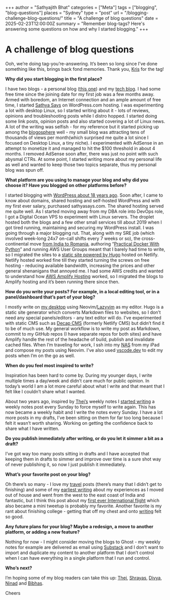 +++
author = "Sathyajith Bhat"
categories = ["Meta"]
tags = ["blogging", "blog-questions"]
places = "Sydney"
type = "post"
url = "/blogging-challenge-blog-questions/" 
title = "A challenge of blog questions"
date = 2025-02-23T12:00:00Z
summary = "Remember blog-tags? Here's answering some questions on how and why I started blogging."
+++

# A challenge of blog questions

Ooh, we’re doing tag-you’re-answering. It’s been so long since I’ve done something like this, brings back fond memories. Thank you, [Kris](https://www.web-goddess.org/archive/54805) for the tag!

**Why did you start blogging in the first place?**

I have two blogs - a personal blog ([this one](https://sathyabh.at)) and my [tech blog](https://sathyasays.com). I had some free time since the joining date for my first job was a few months away. Armed with boredom, an Internet connection and an ample amount of free time, I started [Sathya Says](https://sathyasays.wordpress.com/) on WordPress.com hosting. I was experimenting a lot with desktop Linux, so I started writing about it - lots of reviews, opinions and troubleshooting posts while I distro hopped. I started doing some link posts, opinion posts and also started covering a lot of Linux news. A lot of the writing was selfish - for my reference but it started picking up among the [blogosphere](https://en.wikipedia.org/wiki/Blogosphere) well - my small blog was attracting tens of thousands of views per month(which surprised me quite a lot since I focused on Desktop Linux, a tiny niche). I experimented with AdSense in an attempt to monetize it and managed to hit the $100 threshold in about 4 months. I removed AdSense soon after, there was just no point with such abysmal CTRs. At some point, I started writing more about my personal life as well and wanted to keep those two topics separate, thus my personal blog was spun off.

**What platform are you using to manage your blog and why did you choose it? Have you blogged on other platforms before?**

I started blogging with [WordPress about 18 years ago](https://sathyasays.com/2007/05/27/hello-world-2/). Soon after, I came to know about domains, shared hosting and self-hosted WordPress and with my first ever salary, purchased sathyasays.com. The shared hosting served me quite well. As I started moving away from my DBA role into DevOps role, I got a Digital Ocean VPS to experiment with Linux servers. The droplet hosted both the blogs and a few other small services till about 2019 when I got tired running, maintaining and securing my WordPress install. I was going through a major blogging rut. That, along with my SRE job (which involved week-long 24x7 on-call shifts every 7 weeks or so), the cross-continental move [from India to Romania](https://sathyabh.at/2020/01/08/salut-bucharest/), authoring “[Practical Docker With Python](https://sathyasays.com/2018/10/02/so-i-wrote-a-book-presenting-practical-docker-with-python/)” and running AWS User Groups meant that I barely had time to write, so I migrated the sites to a [static site powered by Hugo](https://sathyasays.com/2020/08/28/migrating-moving-your-wordpress-blog-to-hugo/) hosted on Netlify. Netlify hosted worked fine till they started turning the screws on free hosting - reducing available bandwidth, increasing the prices and other general shenanigans that annoyed me. I had some AWS credits and wanted to understand how [AWS Amplify Hosting](https://aws.amazon.com/amplify/hosting/) worked, so I migrated the blogs to Amplify hosting and it’s been running there since then.

**How do you write your posts? For example, in a local editing tool, or in a panel/dashboard that’s part of your blog?**

I mostly write on [my desktop](https://sathyabh.at/setup/) using Neovim/[Lazyvim](https://www.lazyvim.org/) as my editor. Hugo is a static site generator which converts Markdown files to websites, so I don’t need any special panels/editors - any text editor will do. I’ve experimented with static CMS such as [Decap CMS](https://decapcms.org/docs/intro/) (formerly Netlify CMS) but didn’t find it to be of much use. My general workflow is to write my post as Markdown, commit to my GitHub repos (I have separate repos for both sites) and have Amplify handle the rest of the headache of build, publish and invalidate cached files.
When I’m traveling for work, I ssh into my [NAS](https://sathyabh.at/nas) from my iPad and compose my posts using Neovim. I've also used [vscode.dev](https://code.visualstudio.com/docs/editor/vscode-web) to edit my posts when I’m on the go as well.

**When do you feel most inspired to write?**

Inspiration has been hard to come by. During my younger days, I write multiple times a day/week and didn’t care much for public opinion. In today’s world I am a lot more careful about what I write and that meant that I felt like I couldn’t share what I wanted.

About two years ago, inspired by [Thej’s](https://thejeshgn.com/tag/weekly-notes/) weekly notes I [started writing](https://sathyabh.at/2023/01/21/weekly-notes-03-2023/) a weekly notes post every Sunday to force myself to write again. This has now became a weekly habit and I write the notes every Sunday. I have a lot more posts in my drafts, I’ve been sitting on them for far too long because I felt it wasn’t worth sharing. Working on getting the confidence back to share what I have written.

**Do you publish immediately after writing, or do you let it simmer a bit as a draft?**

I’ve got way too many posts sitting in drafts and I have accepted that keeping them in drafts to simmer and improve over time is a sure shot way of never publishing it, so now I just publish it immediately.

**What’s your favorite post on your blog?**

Oh there’s so many - I love my [travel](https://sathyabh.at/categories/travel/) posts (there’s many that I didn’t get to finishing) and some of my [earliest writing](https://sathyabh.at/categories/life/page/14/) about my experiences as I moved out of house and went from the west to the east coast of India and fantastic, but I think this post about my [first ever International flight](https://sathyabh.at/categories/travel/) which also became a mini tweetup is probably my favorite. Another favorite is my rant about finishing college - getting that off my chest and onto [writing](https://sathyabh.at/2007/06/10/its-all-over/) felt so good.

**Any future plans for your blog? Maybe a redesign, a move to another platform, or adding a new feature?**

Nothing for now - I might consider moving the blogs to Ghost - my weekly notes for example are delivered as email using [Substack](https://sathyabhat.substack.com) and I don’t want to import and duplicate my content to another platform that I don’t control when I can have everything in a single platform that I run and control.

**Who’s next?**

I’m hoping some of my blog readers can take this up: [Thej](https://thejeshgn.com/), [Shrayas](https://shrayas.com), [Divya](https://divyashivaram.substack.com/), [Ninad](https://ninad.pundaliks.in/) and [Bibhas](https://bibhasdn.com/).

Cheers
